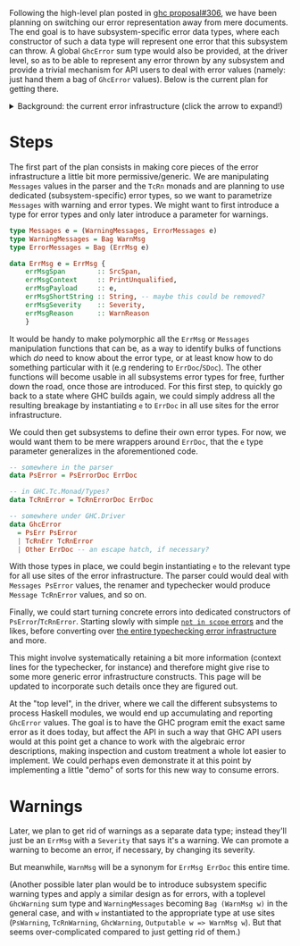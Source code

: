 Following the high-level plan posted in [ghc proposal#306](https://github.com/ghc-proposals/ghc-proposals/pull/306), we have been planning on switching our error representation away from mere documents. The end goal is to have subsystem-specific error data types, where each constructor of such a data type will represent one error that this subsystem can throw. A global `GhcError` sum type would also be provided, at the driver level, so as to be able to represent any error thrown by any subsystem and provide a trivial mechanism for API users to deal with error values (namely: just hand them a bag of `GhcError` values). Below is the current plan for getting there.

<details><summary>Background: the current error infrastructure (click the arrow to expand!)</summary>

We currently have:

``` haskell
type Messages        = (WarningMessages, ErrorMessages)
type WarningMessages = Bag WarnMsg
type ErrorMessages   = Bag ErrMsg

type WarnMsg = ErrMsg
data ErrMsg = ErrMsg {
    errMsgSpan        :: SrcSpan,
    errMsgContext     :: PrintUnqualified,
    errMsgDoc         :: ErrDoc,
    -- | This has the same text as errDocImportant . errMsgDoc.
    errMsgShortString :: String,
    errMsgSeverity    :: Severity,
    errMsgReason      :: WarnReason
    }

data ErrDoc = ErrDoc {
    -- | Primary error msg.
    errDocImportant     :: [MsgDoc],
    -- | Context e.g. \"In the second argument of ...\".
    errDocContext       :: [MsgDoc],
    -- | Supplementary information, e.g. \"Relevant bindings include ...\".
    errDocSupplementary :: [MsgDoc]
    }

type WarnMsg = ErrMsg

data Severity
  = SevOutput
  | SevFatal
  | SevInteractive

  | SevDump
    -- ^ Log message intended for compiler developers
    -- No file/line/column stuff

  | SevInfo
    -- ^ Log messages intended for end users.
    -- No file/line/column stuff.

  | SevWarning
  | SevError
    -- ^ SevWarning and SevError are used for warnings and errors
    --   o The message has a file/line/column heading,
    --     plus "warning:" or "error:",
    --     added by mkLocMessags
    --   o Output is intended for end users

data WarnReason
  = NoReason
  -- | Warning was enabled with the flag
  | Reason !WarningFlag
  -- | Warning was made an error because of -Werror or -Werror=WarningFlag
  | ErrReason !(Maybe WarningFlag)
```

</details>

# Steps

The first part of the plan consists in making core pieces of the error infrastructure a little bit more permissive/generic. We are manipulating `Messages` values in the parser and the `TcRn` monads and are planning to use dedicated (subsystem-specific) error types, so we want to parametrize `Messages` with warning and error types. We might want to first introduce a type for error types and only later introduce a parameter for warnings.

``` haskell
type Messages e = (WarningMessages, ErrorMessages e)
type WarningMessages = Bag WarnMsg
type ErrorMessages = Bag (ErrMsg e)

data ErrMsg e = ErrMsg {
    errMsgSpan        :: SrcSpan,
    errMsgContext     :: PrintUnqualified,
    errMsgPayload     :: e,
    errMsgShortString :: String, -- maybe this could be removed?
    errMsgSeverity    :: Severity,
    errMsgReason      :: WarnReason
    }
```

It would be handy to make polymorphic all the `ErrMsg` or `Messages` manipulation functions that can be, as a way to identify bulks of functions which _do_ need to know about the error type, or at least know how to do something particular with it (e.g rendering to `ErrDoc`/`SDoc`). The other functions will become usable in all subsystems error types for free, further down the road, once those are introduced. For this first step, to quickly go back to a state where GHC builds again, we could simply address all the resulting breakage by instantiating `e` to `ErrDoc` in all use sites for the error infrastructure.

We could then get subsystems to define their own error types. For now, we would want them to be mere wrappers around `ErrDoc`, that the `e` type parameter generalizes in the aforementioned code.

``` haskell
-- somewhere in the parser
data PsError = PsErrorDoc ErrDoc

-- in GHC.Tc.Monad/Types?
data TcRnError = TcRnErrorDoc ErrDoc

-- somewhere under GHC.Driver
data GhcError
  = PsErr PsError
  | TcRnErr TcRnError
  | Other ErrDoc -- an escape hatch, if necessary? 
```

With those types in place, we could begin instantiating `e` to the relevant type for all use sites of the error infrastructure. The parser could would deal with `Messages PsError` values, the renamer and typechecker would produce `Message TcRnError` values, and so on.

Finally, we could start turning concrete errors into dedicated constructors of `PsError`/`TcRnError`. Starting slowly with simple [`not in scope` errors](https://gitlab.haskell.org/ghc/ghc/-/blob/master/compiler/GHC/Rename/Unbound.hs#L64) and the likes, before converting over [the entire typechecking error infrastructure](https://gitlab.haskell.org/ghc/ghc/-/blob/master/compiler/GHC/Tc/Errors.hs) and more.

This might involve systematically retaining a bit more information (context lines for the typechecker, for instance) and therefore might give rise to some more generic error infrastructure constructs. This page will be updated to incorporate such details once they are figured out.

At the "top level", in the driver, where we call the different subsystems to process Haskell modules, we would end up accumulating and reporting `GhcError` values. The goal is to have the GHC program emit the exact same error as it does today, but affect the API in such a way that GHC API users would at this point get a chance to work with the algebraic error descriptions, making inspection and custom treatment a whole lot easier to implement. We could perhaps even demonstrate it at this point by implementing a little "demo" of sorts for this new way to consume errors.

# Warnings



Later, we plan to get rid of warnings as a separate data type; instead they'll just be an `ErrMsg` with a `Severity` that says it's a warning.   We can promote a warning to become an error, if necessary, by changing its severity.

But meanwhile, `WarnMsg` will be a synonym for `ErrMsg ErrDoc` this entire time. 

(Another possible later plan would be to introduce subsystem specific warning types and apply a similar design as for errors, with a toplevel `GhcWarning` sum type and `WarningMessages` becoming `Bag (WarnMsg w)` in the general case, and with `w` instantiated to the appropriate type at use sites (`PsWarning`, `TcRnWarning`, `GhcWarning`, `Outputable w => WarnMsg w`).  But that seems over-complicated compared to just getting rid of them.)

